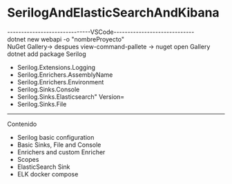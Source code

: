 # SerilogAndElasticSearchAndKibana  

------------------------------VSCode-----------------------------  
dotnet new webapi -o "nombreProyecto"  
NuGet Gallery-> despues view-command-pallete -> nuget open Gallery  
dotnet add package Serilog

* Serilog.Extensions.Logging
* Serilog.Enrichers.AssemblyName
* Serilog.Enrichers.Environment
* Serilog.Sinks.Console
* Serilog.Sinks.Elasticsearch" Version=
* Serilog.Sinks.File

-----------------------------------------------------------------

Contenido

* Serilog basic configuration
* Basic Sinks, File and Console
* Enrichers and custom Enricher
* Scopes
* ElasticSearch Sink
* ELK docker compose
